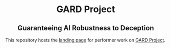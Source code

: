 
<p align="center">
  <h1 align="center">GARD Project</h1>
  <h2 align="center">Guaranteeing AI Robustness to Deception</h2>
</p>

This repository hosts the [landing page](https://twosixlabs.github.io/gardproject) for performer work on [GARD Project](gardproject.org).

